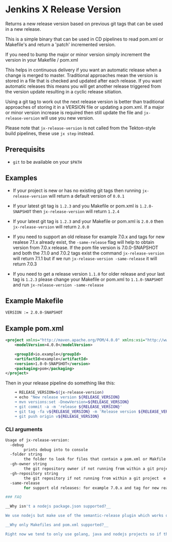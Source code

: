 # Jenkins X Release Version

Returns a new release version based on previous git tags that can be used in a new release.

This is a simple binary that can be used in CD pipelines to read pom.xml or Makefile's and return a 'patch' incremented version.

If you need to bump the major or minor version simply increment the version in your Makefile / pom.xml


This helps in continuous delivery if you want an automatic release when a change is merged to master.  Traditional approaches mean the version is stored in a file that is checked and updated after each release.  If you want automatic releases this means you will get another release triggered from the version update resulting in a cyclic release sitiation.  

Using a git tag to work out the next release version is better than traditional approaches of storing it in a VERSION file or updating a pom.xml.  If a major or minor version increase is required then still update the file and `jx-release-version` will use you new version.

Please note that `jx-release-version` is not called from the Tekton-style build pipelines, these use `jx step` instead.

## Prerequisits

- `git` to be available on your `$PATH`

## Examples

- If your project is new or has no existing git tags then running `jx-release-version` will return a default version of `0.0.1`

- If your latest git tag is `1.2.3` and you Makefile or pom.xml is `1.2.0-SNAPSHOT` then `jx-release-version` will return `1.2.4`

- If your latest git tag is `1.2.3` and your Makefile or pom.xml is `2.0.0` then `jx-release-version` will return `2.0.0`

- If you need to support an old release for example 7.0.x and tags for new realese 7.1.x already exist, the `-same-release` flag  will help to obtain version from 7.0.x release. If the pom file version is 7.0.0-SNAPSHOT and both the 7.1.0 and 7.0.2 tags exist the command `jx-release-version` will return 7.1.1 but if we run `jx-release-version -same-release` it will return 7.0.3

- If you need to get a release version `1.1.0` for older release and your last tag is `1.2.3` please change your Makefile or pom.xml to `1.1.0-SNAPSHOT` and run `jx-release-version -same-release`

## Example Makefile

```$xslt
VERSION := 2.0.0-SNAPSHOT
```

## Example pom.xml

```xml
<project xmlns="http://maven.apache.org/POM/4.0.0" xmlns:xsi="http://www.w3.org/2001/XMLSchema-instance" xsi:schemaLocation="http://maven.apache.org/POM/4.0.0 http://maven.apache.org/maven-v4_0_0.xsd">
    <modelVersion>4.0.0</modelVersion>

    <groupId>io.example</groupId>
    <artifactId>example</artifactId>
    <version>1.0-0-SNAPSHOT</version>
    <packaging>pom</packaging>
</project>
```

Then in your release pipeline do something like this:

```sh
    ➜ RELEASE_VERSION=$(jx-release-version)
    ➜ echo "New release version ${RELEASE_VERSION}
    ➜ mvn versions:set -DnewVersion=${RELEASE_VERSION}
    ➜ git commit -a -m 'release ${RELEASE_VERSION}'
    ➜ git tag -fa v${RELEASE_VERSION} -m 'Release version ${RELEASE_VERSION}'
    ➜ git push origin v${RELEASE_VERSION}
```

### CLI arguments

```sh
Usage of jx-release-version:
  -debug
    	prints debug into to console
  -folder string
    	the folder to look for files that contain a pom.xml or Makfile with the project version to bump (default ".")
  -gh-owner string
    	the git repository owner if not running from within a git project  e.g. fabric8io
  -gh-repository string
    	the git repository if not running from within a git project  e.g. fabric8
  -same-release 
        for support old releases: for example 7.0.x and tag for new realese 7.1.x already exist, with `-same-release` argument next version from 7.0.x will be returned ```

### FAQ

__Why isn't a nodejs package.json supported?__

We use nodejs but make use of the semantic-release plugin which works out the next release versions instead

__Why only Makefiles and pom.xml supported?__

Right now we tend to only use golang, java and nodejs projects so if there's a file type missing please raise an issue or PR.
